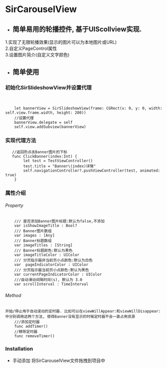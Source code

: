 # SirCarouselView

* 简单易用的轮播控件, 基于UIScollview实现.
  -

1.实现了无限轮播效果(显示的图片可以为本地图片或URL)<br> 
2.自定义PageControl属性<br>
3.设置图片简介(自定义文字颜色)

* 简单使用
  -

### 初始化SirSlideshowView并设置代理
  
```
    let bannerView = SirSlideshowView(frame: CGRect(x: 0, y: 0, width: self.view.frame.width, height: 200))
    //设置代理
    bannerView.delegate = self
    self.view.addSubview(bannerView)
```
### 实现代理方法
```
   //返回所点击Banner图片的下标
   func ClickBanner(index:Int) {
        let test = TestViewController()
        test.title = "Banner\(index)详情"
        self.navigationController?.pushViewController(test, animated: true)
    } 
```
### 属性介绍
 
###### Property
```
    /// 是否添加Banner图片标题:默认为false,不添加
    var isShowImageTitle : Bool?
    /// Banner图片数组
    var images : [Any]
    /// Banner标题数组
    var imageTitles : [String]
    /// Banner标题颜色:默认为黑色
    var imageTitleColor : UIColor
    /// 分页指示器非当前页小点颜色:默认为白色
    var  pageIndicatorColor : UIColor
    /// 分页指示器当前页小点颜色:默认为黑色
    var currentPageIndicatorColor : UIColor
    ///自动滑动间隔时间(s), 默认为 3.0
    var scrollInterval : TimeInterval
```
###### Method
```
开始/停止用于自动滚动的定时器. 比如可以在viewWillAppear:和viewWillDisappear:中分别调用这两个方法, 使得Banner没有显示的时候定时器不会一直占用资源
    ///添加定时器
    func addTimer()
    //移除定时器
    func removeTimer()
```

### Installation
* 手动添加
    将SirCarouselView文件拖拽到项目中
    

